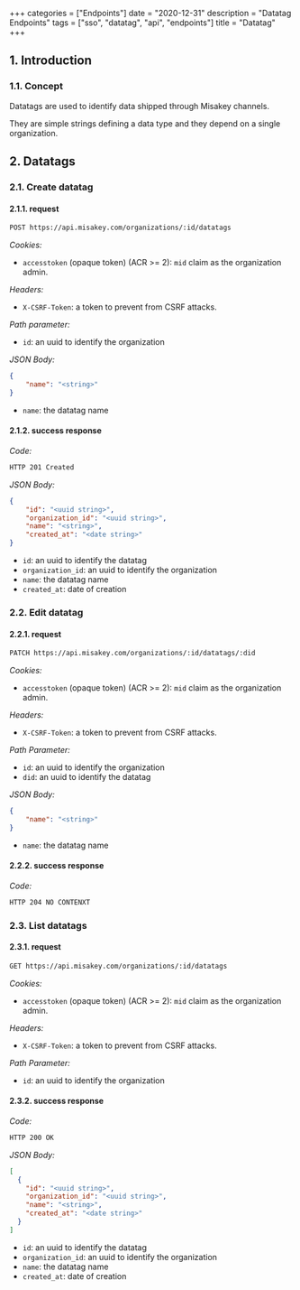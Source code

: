 +++
categories = ["Endpoints"]
date = "2020-12-31"
description = "Datatag Endpoints"
tags = ["sso", "datatag", "api", "endpoints"]
title = "Datatag"
+++

## 1. Introduction

### 1.1. Concept

Datatags are used to identify data shipped through Misakey channels.

They are simple strings defining a data type and they depend on a single organization.

## 2. Datatags

### 2.1. Create datatag

#### 2.1.1. request

```bash
POST https://api.misakey.com/organizations/:id/datatags
```

_Cookies:_
- `accesstoken` (opaque token) (ACR >= 2): `mid` claim as the organization admin.

_Headers:_
- `X-CSRF-Token`: a token to prevent from CSRF attacks.

_Path parameter:_
- `id`: an uuid to identify the organization

_JSON Body:_
```json
{
    "name": "<string>"
}
```

- `name`: the datatag name

#### 2.1.2. success response

_Code:_
```bash
HTTP 201 Created
```

_JSON Body:_
```json
{
    "id": "<uuid string>",
    "organization_id": "<uuid string>",
    "name": "<string>",
    "created_at": "<date string>"
}
```

- `id`: an uuid to identify the datatag
- `organization_id`: an uuid to identify the organization
- `name`: the datatag name
- `created_at`: date of creation

### 2.2. Edit datatag

#### 2.2.1. request

```bash
PATCH https://api.misakey.com/organizations/:id/datatags/:did
```

_Cookies:_
- `accesstoken` (opaque token) (ACR >= 2): `mid` claim as the organization admin.

_Headers:_
- `X-CSRF-Token`: a token to prevent from CSRF attacks.

_Path Parameter:_
- `id`: an uuid to identify the organization
- `did`: an uuid to identify the datatag

_JSON Body:_
```json
{
    "name": "<string>"
}
```

- `name`: the datatag name

#### 2.2.2. success response

_Code:_
```bash
HTTP 204 NO CONTENXT
```
### 2.3. List datatags

#### 2.3.1. request

```bash
GET https://api.misakey.com/organizations/:id/datatags
```

_Cookies:_
- `accesstoken` (opaque token) (ACR >= 2): `mid` claim as the organization admin.

_Headers:_
- `X-CSRF-Token`: a token to prevent from CSRF attacks.

_Path Parameter:_
- `id`: an uuid to identify the organization

#### 2.3.2. success response

_Code:_
```bash
HTTP 200 OK
```

_JSON Body:_
```json
[
  {
    "id": "<uuid string>",
    "organization_id": "<uuid string>",
    "name": "<string>",
    "created_at": "<date string>"
  }
]
```

- `id`: an uuid to identify the datatag
- `organization_id`: an uuid to identify the organization
- `name`: the datatag name
- `created_at`: date of creation

